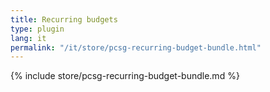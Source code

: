 ```yaml
---
title: Recurring budgets
type: plugin
lang: it
permalink: "/it/store/pcsg-recurring-budget-bundle.html"
---
```


{% include store/pcsg-recurring-budget-bundle.md %}
